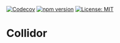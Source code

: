 [![Codecov](https://codecov.io/gh/collidor/toolkit/branch/main/graph/badge.svg)](https://codecov.io/gh/collidor/toolkit)
[![npm version](https://img.shields.io/npm/v/@collidor/toolkit)](https://www.npmjs.com/package/@collidor/toolkit)
[![License: MIT](https://img.shields.io/badge/License-MIT-yellow.svg)](https://opensource.org/licenses/MIT)

# Collidor
